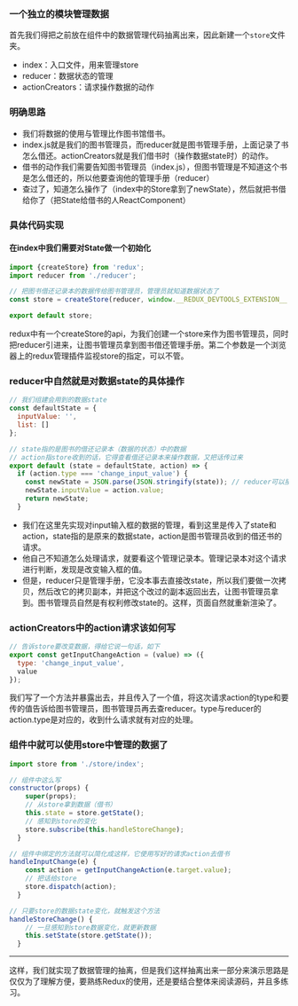 ### 一个独立的模块管理数据
首先我们得把之前放在组件中的数据管理代码抽离出来，因此新建一个`store`文件夹。
- index：入口文件，用来管理store
- reducer：数据状态的管理
- actionCreators：请求操作数据的动作
### 明确思路
- 我们将数据的使用与管理比作图书馆借书。
- index.js就是我们的图书管理员，而reducer就是图书管理手册，上面记录了书怎么借还。actionCreators就是我们借书时（操作数据state时）的动作。
- 借书的动作我们需要告知图书管理员（index.js），但图书管理是不知道这个书是怎么借还的，所以他要查询他的管理手册（reducer）
- 查过了，知道怎么操作了（index中的Store拿到了newState），然后就把书借给你了（把State给借书的人ReactComponent）
### 具体代码实现
#### 在index中我们需要对State做一个初始化
```javascript
import {createStore} from 'redux';
import reducer from './reducer';

// 把图书借还记录本的数据传给图书管理员，管理员就知道数据状态了
const store = createStore(reducer, window.__REDUX_DEVTOOLS_EXTENSION__ && window.__REDUX_DEVTOOLS_EXTENSION__());

export default store;
```
redux中有一个createStore的api，为我们创建一个store来作为图书管理员，同时把reducer引进来，让图书管理员拿到图书借还管理手册。第二个参数是一个浏览器上的redux管理插件监视store的指定，可以不管。
### reducer中自然就是对数据state的具体操作
```javascript
// 我们组建会用到的数据state
const defaultState = {
  inputValue: '',
  list: []
};

// state指的是图书的借还记录本（数据的状态）中的数据
// action指store收到的话，它得查看借还记录本来操作数据，又把话传过来
export default (state = defaultState, action) => {
  if (action.type === 'change_input_value') {
    const newState = JSON.parse(JSON.stringify(state)); // reducer可以接收state，但绝不能修改state
    newState.inputValue = action.value;
    return newState;
  }
```
- 我们在这里先实现对input输入框的数据的管理，看到这里是传入了state和action，state指的是原来的数据state，action是图书管理员收到的借还书的请求。
- 他自己不知道怎么处理请求，就要看这个管理记录本。管理记录本对这个请求进行判断，发现是改变输入框的值。
- 但是，reducer只是管理手册，它没本事去直接改state，所以我们要做一次拷贝，然后改它的拷贝副本，并把这个改过的副本返回出去，让图书管理员拿到。图书管理员自然是有权利修改state的。这样，页面自然就重新渲染了。

### actionCreators中的action请求该如何写
```javascript
// 告诉store要改变数据，得给它说一句话，如下
export const getInputChangeAction = (value) => ({
  type: 'change_input_value',
  value
});
```
我们写了一个方法并暴露出去，并且传入了一个值，将这次请求action的type和要传的值告诉给图书管理员，图书管理员再去查reducer。type与reducer的action.type是对应的，收到什么请求就有对应的处理。

### 组件中就可以使用store中管理的数据了
```javascript
import store from './store/index';

// 组件中这么写
constructor(props) {
    super(props);
    // 从store拿到数据（借书）
    this.state = store.getState();
    // 感知到store的变化
    store.subscribe(this.handleStoreChange);
  }

// 组件中绑定的方法就可以简化成这样，它使用写好的请求action去借书
handleInputChange(e) {
    const action = getInputChangeAction(e.target.value);
    // 把话给store
    store.dispatch(action);
  }

// 只要store的数据state变化，就触发这个方法
handleStoreChange() {
    // 一旦感知到store数据变化，就更新数据
    this.setState(store.getState());
  }
```
---
这样，我们就实现了数据管理的抽离，但是我们这样抽离出来一部分来演示思路是仅仅为了理解方便，要熟练Redux的使用，还是要结合整体来阅读源码，并且多练习。